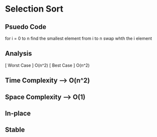 # Selection Sort #############################################
## Psuedo Code
for i = 0 to n
  find the smallest element from i to n
  swap whth the i element

## Analysis
  [ Worst Case ]
    O(n^2)
  [ Best Case ]
    O(n^2)

## Time Complexity --> O(n^2)

## Space Complexity --> O(1)

## In-place

## Stable
